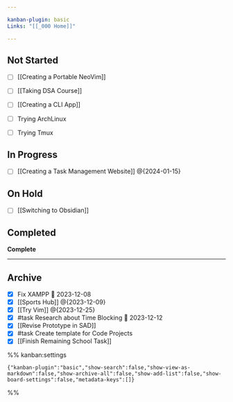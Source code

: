```yaml
---

kanban-plugin: basic
Links: "[[_000 Home]]"

---
```


## Not Started

- [ ] [[Creating a Portable NeoVim]]
- [ ] [[Taking DSA Course]]
- [ ] [[Creating a CLI App]]
- [ ] Trying ArchLinux
- [ ] Trying Tmux


## In Progress

- [ ] [[Creating a Task Management Website]] @{2024-01-15}


## On Hold

- [ ] [[Switching to Obsidian]]


## Completed

**Complete**


***

## Archive

- [x] Fix XAMPP 📅 2023-12-08
- [x] [[Sports Hub]] @{2023-12-09}
- [x] [[Try Vim]] @{2023-12-25}
- [x] #task Research about Time Blocking 📅 2023-12-12
- [x] [[Revise Prototype in SAD]]
- [x] #task Create template for Code Projects
- [x] [[Finish Remaining School Task]]

%% kanban:settings
```
{"kanban-plugin":"basic","show-search":false,"show-view-as-markdown":false,"show-archive-all":false,"show-add-list":false,"show-board-settings":false,"metadata-keys":[]}
```
%%